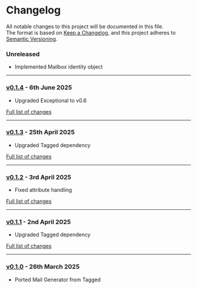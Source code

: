 # Changelog

All notable changes to this project will be documented in this file.<br>
The format is based on [Keep a Changelog](https://keepachangelog.com/en/1.0.0/),
and this project adheres to [Semantic Versioning](https://semver.org/spec/v2.0.0.html).

### Unreleased
- Implemented Mailbox identity object

---

### [v0.1.4](https://github.com/decodelabs/relay/commits/v0.1.4) - 6th June 2025

- Upgraded Exceptional to v0.6

[Full list of changes](https://github.com/decodelabs/relay/compare/v0.1.3...v0.1.4)

---

### [v0.1.3](https://github.com/decodelabs/relay/commits/v0.1.3) - 25th April 2025

- Upgraded Tagged dependency

[Full list of changes](https://github.com/decodelabs/relay/compare/v0.1.2...v0.1.3)

---

### [v0.1.2](https://github.com/decodelabs/relay/commits/v0.1.2) - 3rd April 2025

- Fixed attribute handling

[Full list of changes](https://github.com/decodelabs/relay/compare/v0.1.1...v0.1.2)

---

### [v0.1.1](https://github.com/decodelabs/relay/commits/v0.1.1) - 2nd April 2025

- Upgraded Tagged dependency

[Full list of changes](https://github.com/decodelabs/relay/compare/v0.1.0...v0.1.1)

---

### [v0.1.0](https://github.com/decodelabs/relay/commits/v0.1.0) - 26th March 2025

- Ported Mail Generator from Tagged
